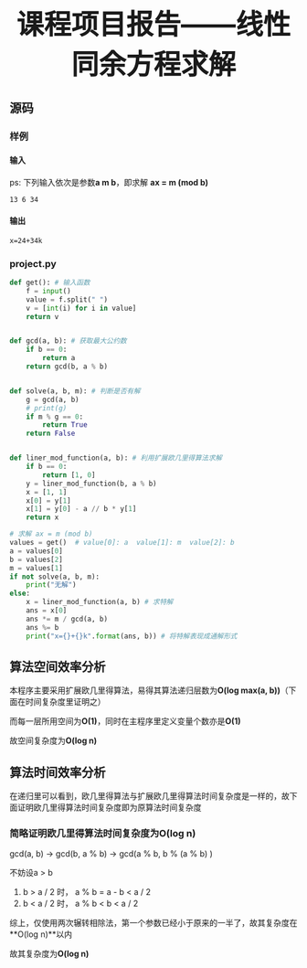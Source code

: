 <center><font size = '70'><b>课程项目报告——线性同余方程求解</b></font></center>

## 源码

### 样例

#### 输入

ps: 下列输入依次是参数**a m b**，即求解 **ax = m (mod b)**

```
13 6 34
```

#### 输出

```
x=24+34k
```

### project.py

```python
def get(): # 输入函数
    f = input()
    value = f.split(" ")
    v = [int(i) for i in value]
    return v


def gcd(a, b): # 获取最大公约数
    if b == 0:
        return a
    return gcd(b, a % b)


def solve(a, b, m): # 判断是否有解
    g = gcd(a, b)
    # print(g)
    if m % g == 0:
        return True
    return False


def liner_mod_function(a, b): # 利用扩展欧几里得算法求解
    if b == 0:
        return [1, 0]
    y = liner_mod_function(b, a % b)
    x = [1, 1]
    x[0] = y[1]
    x[1] = y[0] - a // b * y[1]
    return x

# 求解 ax = m (mod b)
values = get()  # value[0]: a  value[1]: m  value[2]: b
a = values[0]
b = values[2]
m = values[1]
if not solve(a, b, m):
    print("无解")
else:
    x = liner_mod_function(a, b) # 求特解
    ans = x[0]
    ans *= m / gcd(a, b)
    ans %= b
    print("x={}+{}k".format(ans, b)) # 将特解表现成通解形式
```

## 算法空间效率分析

本程序主要采用扩展欧几里得算法，易得其算法递归层数为**O(log max(a, b))**（下面在时间复杂度里证明之）

而每一层所用空间为**O(1)**，同时在主程序里定义变量个数亦是**O(1)**

故空间复杂度为**O(log n)**

## 算法时间效率分析

在递归里可以看到，欧几里得算法与扩展欧几里得算法时间复杂度是一样的，故下面证明欧几里得算法时间复杂度即为原算法时间复杂度

### 简略证明欧几里得算法时间复杂度为O(log n)

gcd(a, b) -> gcd(b, a % b) -> gcd(a % b, b % (a % b) )

不妨设a > b

1.  b > a / 2 时， a % b = a - b < a / 2
2.  b < a / 2 时， a % b < b < a / 2

综上，仅使用两次辗转相除法，第一个参数已经小于原来的一半了，故其复杂度在**O(log n)**以内

故其复杂度为**O(log n)**